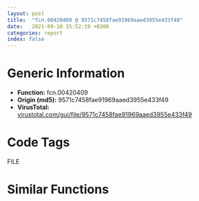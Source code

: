 ```yaml
---
layout: post
title:  "fcn.00420409 @ 9571c7458fae91969aaed3955e433f49"
date:   2021-09-10 15:52:19 +0300
categories: report
index: false
---
```


# Generic Information
- **Function:** fcn.00420409
- **Origin (md5):** 9571c7458fae91969aaed3955e433f49
- **VirusTotal:** [virustotal.com/gui/file/9571c7458fae91969aaed3955e433f49][virustotal_ref]

# Code Tags
<span class="tag" id="FILE">FILE</span>


# Similar Functions
<script type="text/javascript" src="https://www.gstatic.com/charts/loader.js"></script>
<script type="text/javascript">

    google.charts.load('current', {'packages':['corechart']});
    google.charts.setOnLoadCallback(drawChart);

    function drawChart() {
    var data = new google.visualization.DataTable();
        data.addColumn('number', 'X');
        data.addColumn('number', 'Y');
        data.addColumn({type: 'string', role: 'tooltip', 'p': {'html': true}});
        data.addColumn({'type': 'string', 'role': 'style'});
        
        data.addRows([
    [127.45199584960938, 272.8479919433594, '<b><a href="/report/fcn.00420409@9571c7458fae91969aaed3955e433f49">fcn.00420409</a><br>@9571c7458fae91969aaed3955e433f49</b><br><br>xor eax eax<br>push eax<br>push eax<br>push 3<br>push eax<br>push 3<br>push 0x40000000<br>push str.CONOUT_<br>call dword[sym.imp.KERNEL32.dll_CreateFileW]<br>mov dword[0x475f20] eax<br>ret<br>', 'point { fill-color: #e0440e; }'],
[62.05271530151367, -55.94895935058594, '<b><a href="/report/fcn.00613b20@52d540e8e13e0f0bbb8946b2363a382d">fcn.00613b20</a><br>@52d540e8e13e0f0bbb8946b2363a382d</b><br><br>xor eax eax<br>push eax<br>push eax<br>push 3<br>push eax<br>push 3<br>push 0x40000000<br>push str.CONOUT_<br>call dword[sym.imp.KERNEL32.dll_CreateFileW]<br>mov dword[0x6a01a0] eax<br>ret<br>', 'null'],
[36.83564758300781, 211.94775390625, '<b><a href="/report/fcn.006596f6@8c848ad89aab40a1738b363a37856125">fcn.006596f6</a><br>@8c848ad89aab40a1738b363a37856125</b><br><br>xor eax eax<br>push eax<br>push eax<br>push 3<br>push eax<br>push 3<br>push 0x40000000<br>push str.CONOUT_<br>call dword[sym.imp.KERNEL32.dll_CreateFileW]<br>mov dword[0x663dd0] eax<br>ret<br>', 'null'],
[-99.5983657836914, -287.8300476074219, '<b><a href="/report/fcn.100265cb@4c3818fdf32d89a09257dbc9d3e142ea">fcn.100265cb</a><br>@4c3818fdf32d89a09257dbc9d3e142ea</b><br><br>xor eax eax<br>push eax<br>push eax<br>push 3<br>push eax<br>push 3<br>push 0x40000000<br>push str.CONOUT_<br>call dword[sym.imp.KERNEL32.dll_CreateFileA]<br>mov dword[0x10035074] eax<br>ret<br>', 'null'],
[194.51185607910156, 168.37083435058594, '<b><a href="/report/fcn.00495f34@912f1d013a0d6151bc7a7cef6da1b2a0">fcn.00495f34</a><br>@912f1d013a0d6151bc7a7cef6da1b2a0</b><br><br>xor eax eax<br>push eax<br>push eax<br>push 3<br>push eax<br>push 3<br>push 0x40000000<br>push str.CONOUT_<br>call dword[sym.imp.KERNEL32.dll_CreateFileW]<br>mov dword[0x4b92d0] eax<br>ret<br>', 'null'],
[114.62865447998047, 28.797117233276367, '<b><a href="/report/fcn.0041d298@e9c6b3bcaa2edc455cb26f1e0f4a513a">fcn.0041d298</a><br>@e9c6b3bcaa2edc455cb26f1e0f4a513a</b><br><br>xor eax eax<br>push eax<br>push eax<br>push 3<br>push eax<br>push 3<br>push 0x40000000<br>push str.CONOUT_<br>call dword[sym.imp.KERNEL32.dll_CreateFileW]<br>mov dword[0x42e9b0] eax<br>ret<br>', 'null'],
[-188.18331909179688, 139.3669891357422, '<b><a href="/report/fcn.0040dc66@f9b80f61ad003ebdee20dab4a0087d2a">fcn.0040dc66</a><br>@f9b80f61ad003ebdee20dab4a0087d2a</b><br><br>xor eax eax<br>push eax<br>push eax<br>push 3<br>push eax<br>push 3<br>push 0x40000000<br>push str.CONOUT_<br>call dword[sym.imp.KERNEL32.dll_CreateFileW]<br>mov dword[0x4ceda0] eax<br>ret<br>', 'null'],
[-21.462915420532227, 306.6368408203125, '<b><a href="/report/fcn.004210f9@20a93604f17ee6f3c2aa7b1f7a497fcf">fcn.004210f9</a><br>@20a93604f17ee6f3c2aa7b1f7a497fcf</b><br><br>xor eax eax<br>push eax<br>push eax<br>push 3<br>push eax<br>push 3<br>push 0x40000000<br>push str.CONOUT_<br>call dword[sym.imp.KERNEL32.dll_CreateFileW]<br>mov dword[0x482f20] eax<br>ret<br>', 'null'],
[-255.06674194335938, -73.81199645996094, '<b><a href="/report/fcn.0040e2b6@1fd683a7f72f257d6d6de6e845d6c40a">fcn.0040e2b6</a><br>@1fd683a7f72f257d6d6de6e845d6c40a</b><br><br>xor eax eax<br>push eax<br>push eax<br>push 3<br>push eax<br>push 3<br>push 0x40000000<br>push str.CONOUT_<br>call dword[sym.imp.KERNEL32.dll_CreateFileW]<br>mov dword[0x4cfda0] eax<br>ret<br>', 'null'],
[-170.2285919189453, 17.53125762939453, '<b><a href="/report/fcn.00420409@b8b9cf6862b0d68d10750002e5baaf97">fcn.00420409</a><br>@b8b9cf6862b0d68d10750002e5baaf97</b><br><br>xor eax eax<br>push eax<br>push eax<br>push 3<br>push eax<br>push 3<br>push 0x40000000<br>push str.CONOUT_<br>call dword[sym.imp.KERNEL32.dll_CreateFileW]<br>mov dword[0x475f20] eax<br>ret<br>', 'null'],
[-191.30384826660156, -187.63577270507812, '<b><a href="/report/fcn.004399d3@d96761eb00d2d97e2b6f5ffffed0b46a">fcn.004399d3</a><br>@d96761eb00d2d97e2b6f5ffffed0b46a</b><br><br>xor eax eax<br>push eax<br>push eax<br>push 3<br>push eax<br>push 3<br>push 0x40000000<br>push str.CONOUT_<br>call dword[sym.imp.KERNEL32.dll_CreateFileW]<br>mov dword[0x4c0480] eax<br>ret<br>', 'null'],
[218.2042236328125, 70.21528625488281, '<b><a href="/report/fcn.0047fa2b@6f3954a480bef11309decb3759df55ad">fcn.0047fa2b</a><br>@6f3954a480bef11309decb3759df55ad</b><br><br>xor eax eax<br>push eax<br>push eax<br>push 3<br>push eax<br>push 3<br>push 0x40000000<br>push str.CONOUT_<br>call dword[sym.imp.KERNEL32.dll_CreateFileW]<br>mov dword[0x49b9b0] eax<br>ret<br>', 'null'],
[-86.74769592285156, 83.0685806274414, '<b><a href="/report/fcn.0041d298@b9e7701b101639a92238161f00b7471e">fcn.0041d298</a><br>@b9e7701b101639a92238161f00b7471e</b><br><br>xor eax eax<br>push eax<br>push eax<br>push 3<br>push eax<br>push 3<br>push 0x40000000<br>push str.CONOUT_<br>call dword[sym.imp.KERNEL32.dll_CreateFileW]<br>mov dword[0x42e9b0] eax<br>ret<br>', 'null'],
[-72.16912078857422, 183.1546630859375, '<b><a href="/report/fcn.0041c847@6c5b0418e4a4c57d99cda47d2717045d">fcn.0041c847</a><br>@6c5b0418e4a4c57d99cda47d2717045d</b><br><br>xor eax eax<br>push eax<br>push eax<br>push 3<br>push eax<br>push 3<br>push 0x40000000<br>push str.CONOUT_<br>call dword[sym.imp.KERNEL32.dll_CreateFileA]<br>mov dword[0x438298] eax<br>ret<br>', 'null'],
[52.30839920043945, -164.57882690429688, '<b><a href="/report/fcn.0041d858@ce89505d1998cb8719c6ac390eeeb98e">fcn.0041d858</a><br>@ce89505d1998cb8719c6ac390eeeb98e</b><br><br>xor eax eax<br>push eax<br>push eax<br>push 3<br>push eax<br>push 3<br>push 0x40000000<br>push str.CONOUT_<br>call dword[sym.imp.KERNEL32.dll_CreateFileW]<br>mov dword[0x42f9b0] eax<br>ret<br>', 'null'],
[165.1753692626953, -221.53782653808594, '<b><a href="/report/fcn.0044f46d@8d996434378dbdbb47e86342be5446c7">fcn.0044f46d</a><br>@8d996434378dbdbb47e86342be5446c7</b><br><br>xor eax eax<br>push eax<br>push eax<br>push 3<br>push eax<br>push 3<br>push 0x40000000<br>push str.CONOUT_<br>call dword[sym.imp.KERNEL32.dll_CreateFileW]<br>mov dword[0x4f49c0] eax<br>ret<br>', 'null'],
[14.848625183105469, 24.921308517456055, '<b><a href="/report/fcn.0040f796@01be4434cc5f975da87a4b25d209e100">fcn.0040f796</a><br>@01be4434cc5f975da87a4b25d209e100</b><br><br>xor eax eax<br>push eax<br>push eax<br>push 3<br>push eax<br>push 3<br>push 0x40000000<br>push str.CONOUT_<br>call dword[sym.imp.KERNEL32.dll_CreateFileW]<br>mov dword[0x5102b0] eax<br>ret<br>', 'null'],
[-27.51793670654297, -95.7772445678711, '<b><a href="/report/fcn.00433a81@368dd66411b8b6ce2bcd15b0e14af5c0">fcn.00433a81</a><br>@368dd66411b8b6ce2bcd15b0e14af5c0</b><br><br>xor eax eax<br>push eax<br>push eax<br>push 3<br>push eax<br>push 3<br>push 0x40000000<br>push str.CONOUT_<br>call dword[sym.imp.KERNEL32.dll_CreateFileW]<br>mov dword[0x4d6870] eax<br>ret<br>', 'null'],
[315.4888916015625, 13.95699691772461, '<b><a href="/report/fcn.0041d298@1bf3bcaca0e582026c935549bb7d8a33">fcn.0041d298</a><br>@1bf3bcaca0e582026c935549bb7d8a33</b><br><br>xor eax eax<br>push eax<br>push eax<br>push 3<br>push eax<br>push 3<br>push 0x40000000<br>push str.CONOUT_<br>call dword[sym.imp.KERNEL32.dll_CreateFileW]<br>mov dword[0x42e9b0] eax<br>ret<br>', 'null'],
[142.8457489013672, -111.080810546875, '<b><a href="/report/fcn.00409a84@70e9569a63e2c5481707e2ba7c663021">fcn.00409a84</a><br>@70e9569a63e2c5481707e2ba7c663021</b><br><br>xor eax eax<br>push eax<br>push eax<br>push 3<br>push eax<br>push 3<br>push 0x40000000<br>push str.CONOUT_<br>call dword[sym.imp.KERNEL32.dll_CreateFileW]<br>mov dword[0x412760] eax<br>ret<br>', 'null'],
[263.4989013671875, -129.2498779296875, '<b><a href="/report/fcn.00420409@3d7f25d788af3e7f7707a736ac852465">fcn.00420409</a><br>@3d7f25d788af3e7f7707a736ac852465</b><br><br>xor eax eax<br>push eax<br>push eax<br>push 3<br>push eax<br>push 3<br>push 0x40000000<br>push str.CONOUT_<br>call dword[sym.imp.KERNEL32.dll_CreateFileW]<br>mov dword[0x475f20] eax<br>ret<br>', 'null'],
[200.782470703125, -30.686603546142578, '<b><a href="/report/fcn.0047fa2b@83f49824bfe7c3c24f4b74a2ba6ab65b">fcn.0047fa2b</a><br>@83f49824bfe7c3c24f4b74a2ba6ab65b</b><br><br>xor eax eax<br>push eax<br>push eax<br>push 3<br>push eax<br>push 3<br>push 0x40000000<br>push str.CONOUT_<br>call dword[sym.imp.KERNEL32.dll_CreateFileW]<br>mov dword[0x49b9b0] eax<br>ret<br>', 'null'],
[10.541900634765625, 115.1840591430664, '<b><a href="/report/fcn.00412d56@6e195fbdf6b398dc597c28abc7c7a2ae">fcn.00412d56</a><br>@6e195fbdf6b398dc597c28abc7c7a2ae</b><br><br>xor eax eax<br>push eax<br>push eax<br>push 3<br>push eax<br>push 3<br>push 0x40000000<br>push str.CONOUT_<br>call dword[sym.imp.KERNEL32.dll_CreateFileW]<br>mov dword[0x68ce40] eax<br>ret<br>', 'null'],
[43.78026580810547, -274.21875, '<b><a href="/report/fcn.0058e6f7@c60344b51fa39a329b92557d24ff7670">fcn.0058e6f7</a><br>@c60344b51fa39a329b92557d24ff7670</b><br><br>xor eax eax<br>push eax<br>push eax<br>push 3<br>push eax<br>push 3<br>push 0x40000000<br>push str.CONOUT_<br>call dword[sym.imp.KERNEL32.dll_CreateFileA]<br>mov dword[0x6007c8] eax<br>ret<br>', 'null'],
[106.81687927246094, 128.10028076171875, '<b><a href="/report/fcn.00412996@e69fcfbd512770c44a9d6b90a42edeb0">fcn.00412996</a><br>@e69fcfbd512770c44a9d6b90a42edeb0</b><br><br>xor eax eax<br>push eax<br>push eax<br>push 3<br>push eax<br>push 3<br>push 0x40000000<br>push str.CONOUT_<br>call dword[sym.imp.KERNEL32.dll_CreateFileW]<br>mov dword[0x4d4dd0] eax<br>ret<br>', 'null'],
[-71.14994812011719, -12.658514976501465, '<b><a href="/report/fcn.00490f25@289859175c221b107317af7727d26c17">fcn.00490f25</a><br>@289859175c221b107317af7727d26c17</b><br><br>xor eax eax<br>push eax<br>push eax<br>push 3<br>push eax<br>push 3<br>push 0x40000000<br>push str.CONOUT_<br>call dword[sym.imp.KERNEL32.dll_CreateFileA]<br>mov dword[0x4d1014] eax<br>ret<br>', 'null'],
[-137.7769317626953, -90.82191467285156, '<b><a href="/report/fcn.0041d298@41d541db4a17e11df1b616218be77825">fcn.0041d298</a><br>@41d541db4a17e11df1b616218be77825</b><br><br>xor eax eax<br>push eax<br>push eax<br>push 3<br>push eax<br>push 3<br>push 0x40000000<br>push str.CONOUT_<br>call dword[sym.imp.KERNEL32.dll_CreateFileW]<br>mov dword[0x42e9b0] eax<br>ret<br>', 'null'],
[277.75579833984375, 229.1815948486328, '<b><a href="/report/fcn.004101f6@fec037c981b84fb9df87dac6521840c9">fcn.004101f6</a><br>@fec037c981b84fb9df87dac6521840c9</b><br><br>xor eax eax<br>push eax<br>push eax<br>push 3<br>push eax<br>push 3<br>push 0x40000000<br>push str.CONOUT_<br>call dword[sym.imp.KERNEL32.dll_CreateFileW]<br>mov dword[0x4cd3a0] eax<br>ret<br>', 'null'],
[-275.8871765136719, 58.84872817993164, '<b><a href="/report/fcn.00433aa1@c0371bf2f84d37acabd30e547b4cc5fa">fcn.00433aa1</a><br>@c0371bf2f84d37acabd30e547b4cc5fa</b><br><br>xor eax eax<br>push eax<br>push eax<br>push 3<br>push eax<br>push 3<br>push 0x40000000<br>push str.CONOUT_<br>call dword[sym.imp.KERNEL32.dll_CreateFileW]<br>mov dword[0x448870] eax<br>ret<br>', 'null'],
[-61.032649993896484, -187.1695556640625, '<b><a href="/report/fcn.00416151@0b073c89b077a27e3496540be7574e33">fcn.00416151</a><br>@0b073c89b077a27e3496540be7574e33</b><br><br>xor eax eax<br>push eax<br>push eax<br>push 3<br>push eax<br>push 3<br>push 0x40000000<br>push str.CONOUT_<br>call dword[sym.imp.KERNEL32.dll_CreateFileW]<br>mov dword[0x425860] eax<br>ret<br>', 'null'],
[-153.32284545898438, 256.4444580078125, '<b><a href="/report/fcn.0042529a@d59f9c4f445b9f980173dec064f55091">fcn.0042529a</a><br>@d59f9c4f445b9f980173dec064f55091</b><br><br>xor eax eax<br>push eax<br>push eax<br>push 3<br>push eax<br>push 3<br>push 0x40000000<br>push str.CONOUT_<br>call dword[sym.imp.KERNEL32.dll_CreateFileW]<br>mov dword[0x436ac0] eax<br>ret<br>', 'null'],

        ]);

    var options = {
        title: 'Similarity Plot',
        legend: 'none',
        colors: ['#dedbd9', '#e6693e', '#ec8f6e', '#f3b49f', '#f6c7b6'],
        tooltip: {isHtml: true, trigger: 'both'},
        explorer: {
        actions: ["dragToZoom", "rightClickToReset"],
        },
        chartArea: {
        width: '80%',
        height: '80%'
        },
        width: '100%',
        height: '100%'
    };

    var chart = new google.visualization.ScatterChart(document.getElementById('chart_div'));

    chart.draw(data, options);
    }
    
</script>

<div id="chart_div" style="width: 100%px; height: 100%;"></div>

# Disassembled Code
{% highlight nasm %}

xor eax eax
push eax
push eax
push 3
push eax
push 3
push 0x40000000
push str.CONOUT_
call dword[sym.imp.KERNEL32.dll_CreateFileW]
mov dword[0x475f20] eax
ret

{% endhighlight %}

[virustotal_ref]: https://www.virustotal.com/gui/file/9571c7458fae91969aaed3955e433f49